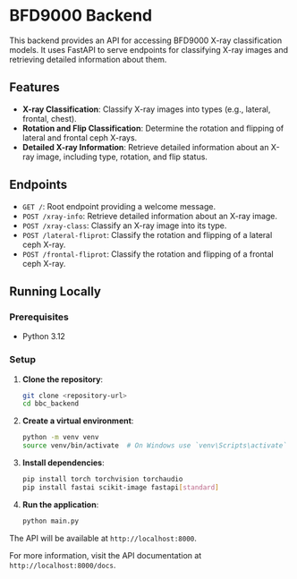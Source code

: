 # BFD9000 Backend

This backend provides an API for accessing BFD9000 X-ray classification models. It uses FastAPI to serve endpoints for classifying X-ray images and retrieving detailed information about them.

## Features

- **X-ray Classification**: Classify X-ray images into types (e.g., lateral, frontal, chest).
- **Rotation and Flip Classification**: Determine the rotation and flipping of lateral and frontal ceph X-rays.
- **Detailed X-ray Information**: Retrieve detailed information about an X-ray image, including type, rotation, and flip status.

## Endpoints

- `GET /`: Root endpoint providing a welcome message.
- `POST /xray-info`: Retrieve detailed information about an X-ray image.
- `POST /xray-class`: Classify an X-ray image into its type.
- `POST /lateral-fliprot`: Classify the rotation and flipping of a lateral ceph X-ray.
- `POST /frontal-fliprot`: Classify the rotation and flipping of a frontal ceph X-ray.

## Running Locally

### Prerequisites

- Python 3.12

### Setup

1. **Clone the repository**:
    ```sh
    git clone <repository-url>
    cd bbc_backend
    ```

2. **Create a virtual environment**:
    ```sh
    python -m venv venv
    source venv/bin/activate  # On Windows use `venv\Scripts\activate`
    ```

3. **Install dependencies**:
    ```sh
    pip install torch torchvision torchaudio
    pip install fastai scikit-image fastapi[standard]
    ```

4. **Run the application**:
    ```sh
    python main.py
    ```

The API will be available at `http://localhost:8000`.

For more information, visit the API documentation at `http://localhost:8000/docs`.